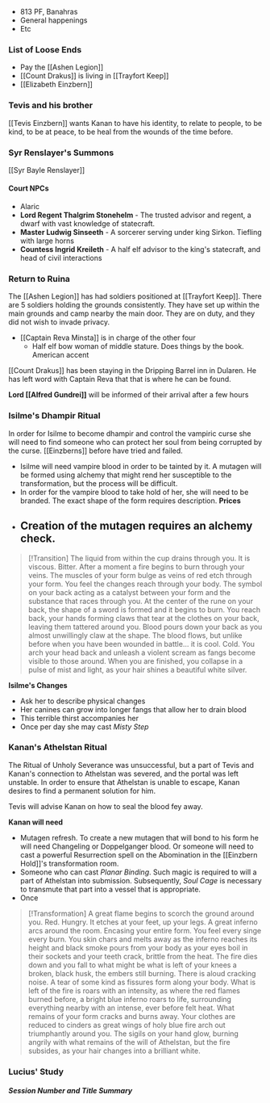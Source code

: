 - 813 PF, Banahras
- General happenings
- Etc

### List of Loose Ends
- Pay the [[Ashen Legion]]
- [[Count Drakus]] is living in [[Trayfort Keep]]
- [[Elizabeth Einzbern]]
### Tevis and his brother
[[Tevis Einzbern]] wants Kanan to have his identity, to relate to people, to be kind, to be at peace, to be heal from the wounds of the time before.
### Syr Renslayer's Summons
[[Syr Bayle Renslayer]] 
#### Court NPCs
- Alaric
- **Lord Regent Thalgrim Stonehelm** - The trusted advisor and regent, a dwarf with vast knowledge of statecraft.
- **Master Ludwig Sinseeth** - A sorcerer serving under king Sirkon. Tiefling with large horns
- **Countess Ingrid Kreileth** - A half elf advisor to the king's statecraft, and head of civil interactions
### Return to Ruina
The [[Ashen Legion]] has had soldiers positioned at [[Trayfort Keep]]. There are 5 soldiers holding the grounds consistently. They have set up within the main grounds and camp nearby the main door. They are on duty, and they did not wish to invade privacy.
- [[Captain Reva Minsta]] is in charge of the other four
	- Half elf bow woman of middle stature. Does things by the book. American accent

[[Count Drakus]] has been staying in the Dripping Barrel inn in Dularen. He has left word with Captain Reva that that is where he can be found.

**Lord [[Alfred Gundrei]]** will be informed of their arrival after a few hours
### Isilme's Dhampir Ritual
In order for Isilme to become dhampir and control the vampiric curse she will need to find someone who can protect her soul from being corrupted by the curse. [[Einzberns]] before have tried and failed. 
- Isilme will need vampire blood in order to be tainted by it. A mutagen will be formed using alchemy that might rend her susceptible to the transformation, but the process will be difficult.
- In order for the vampire blood to take hold of her, she will need to be branded. The exact shape of the form requires description.
**Prices**
- Creation of the mutagen requires an alchemy check. 
	- 

>[!Transition]
>The liquid from within the cup drains through you. It is viscous. Bitter. After a moment a fire begins to burn through your veins. The muscles of your form bulge as veins of red etch through your form. You feel the changes reach through your body. The symbol on your back acting as a catalyst between your form and the substance that races through you. At the center of the rune on your back, the shape of a sword is formed and it begins to burn. You reach back, your hands forming claws that tear at the clothes on your back, leaving them tattered around you. Blood pours down your back as you almost unwillingly claw at the shape. The blood flows, but unlike before when you have been wounded in battle... it is cool. Cold. You arch your head back and unleash a violent scream as fangs become visible to those around. When you are finished, you collapse in a pulse of mist and light, as your hair shines a beautiful white silver.

**Isilme's Changes**
- Ask her to describe physical changes
- Her canines can grow into longer fangs that allow her to drain blood
- This terrible thirst accompanies her
- Once per day she may cast *Misty Step*
### Kanan's Athelstan Ritual
The Ritual of Unholy Severance was unsuccessful, but a part of Tevis and Kanan's connection to Athelstan was severed, and the portal was left unstable. In order to ensure that Athelstan is unable to escape, Kanan desires to find a permanent solution for him.

Tevis will advise Kanan on how to seal the blood fey away.

**Kanan will need**
- Mutagen refresh. To create a new mutagen that will bond to his form he will need Changeling or Doppelganger blood. Or someone will need to cast a powerful Resurrection spell on the Abomination in the [[Einzbern Hold]]'s transformation room.
- Someone who can cast *Planar Binding*. Such magic is required to will a part of Athelstan into submission. Subsequently, *Soul Cage* is necessary to transmute that part into a vessel that is appropriate.
- Once

>[!Transformation]
>A great flame begins to scorch the ground around you. Red. Hungry. It etches at your feet, up your legs. A great inferno arcs around the room. Encasing your entire form. You feel every singe every burn. You skin chars and melts away as the inferno reaches its height and black smoke pours from your body as your eyes boil in their sockets and your teeth crack, brittle from the heat. The fire dies down and you fall to what might be what is left of your knees a broken, black husk, the embers still burning. There is aloud cracking noise. A tear of some kind as fissures form along your body. What is left of the fire is roars with an intensity, as where the red flames burned before, a bright blue inferno roars to life, surrounding everything nearby with an intense, ever before felt heat. What remains of your form cracks and burns away. Your clothes are reduced to cinders as great wings of holy blue fire arch out triumphantly around you. The sigils on your hand glow, burning angrily with what remains  of the will of Athelstan, but the fire subsides, as your hair changes into a brilliant white.


### Lucius' Study

##### Session *Number and Title* Summary